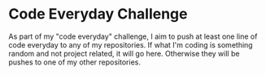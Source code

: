 # Code Everyday Challenge
As part of my "code everyday" challenge, I aim to push at least one line of code everyday to any of my repositories. If what I'm coding is something random and not project related, it will go here. Otherwise they will be pushes to one of my other repositories.
